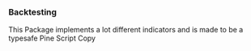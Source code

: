 ### Backtesting

This Package implements a lot different indicators and is made to be a typesafe Pine Script Copy
